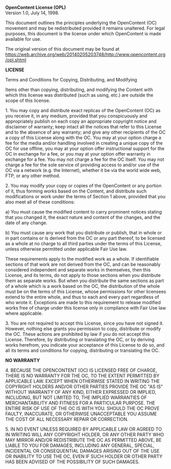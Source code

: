 **OpenContent License (OPL)**  
Version 1.0, July 14, 1998.  
  
This document outlines the principles underlying the OpenContent (OC) movement
and may be redistributed provided it remains unaltered. For legal purposes,
this document is the license under which OpenContent is made available for
use.  
  
The original version of this document may be found at
https://web.archive.org/web/20140205203748/http://www.opencontent.org/opl.shtml  
  
**LICENSE**  
  
Terms and Conditions for Copying, Distributing, and Modifying  
  
Items other than copying, distributing, and modifying the Content with which
this license was distributed (such as using, etc.) are outside the scope of
this license.  
  
1\. You may copy and distribute exact replicas of the OpenContent (OC) as you
receive it, in any medium, provided that you conspicuously and appropriately
publish on each copy an appropriate copyright notice and disclaimer of
warranty; keep intact all the notices that refer to this License and to the
absence of any warranty; and give any other recipients of the OC a copy of
this License along with the OC. You may at your option charge a fee for the
media and/or handling involved in creating a unique copy of the OC for use
offline, you may at your option offer instructional support for the OC in
exchange for a fee, or you may at your option offer warranty in exchange for a
fee. You may not charge a fee for the OC itself. You may not charge a fee for
the sole service of providing access to and/or use of the OC via a network
(e.g. the Internet), whether it be via the world wide web, FTP, or any other
method.  
  
2\. You may modify your copy or copies of the OpenContent or any portion of
it, thus forming works based on the Content, and distribute such modifications
or work under the terms of Section 1 above, provided that you also meet all of
these conditions:  
  
a) You must cause the modified content to carry prominent notices stating that
you changed it, the exact nature and content of the changes, and the date of
any change.  
  
b) You must cause any work that you distribute or publish, that in whole or in
part contains or is derived from the OC or any part thereof, to be licensed as
a whole at no charge to all third parties under the terms of this License,
unless otherwise permitted under applicable Fair Use law.  
  
These requirements apply to the modified work as a whole. If identifiable
sections of that work are not derived from the OC, and can be reasonably
considered independent and separate works in themselves, then this License,
and its terms, do not apply to those sections when you distribute them as
separate works. But when you distribute the same sections as part of a whole
which is a work based on the OC, the distribution of the whole must be on the
terms of this License, whose permissions for other licensees extend to the
entire whole, and thus to each and every part regardless of who wrote it.
Exceptions are made to this requirement to release modified works free of
charge under this license only in compliance with Fair Use law where
applicable.  
  
3\. You are not required to accept this License, since you have not signed it.
However, nothing else grants you permission to copy, distribute or modify the
OC. These actions are prohibited by law if you do not accept this License.
Therefore, by distributing or translating the OC, or by deriving works
herefrom, you indicate your acceptance of this License to do so, and all its
terms and conditions for copying, distributing or translating the OC.  
  
**NO WARRANTY**  
  
4\. BECAUSE THE OPENCONTENT (OC) IS LICENSED FREE OF CHARGE, THERE IS NO
WARRANTY FOR THE OC, TO THE EXTENT PERMITTED BY APPLICABLE LAW. EXCEPT WHEN
OTHERWISE STATED IN WRITING THE COPYRIGHT HOLDERS AND/OR OTHER PARTIES PROVIDE
THE OC "AS IS" WITHOUT WARRANTY OF ANY KIND, EITHER EXPRESSED OR IMPLIED,
INCLUDING, BUT NOT LIMITED TO, THE IMPLIED WARRANTIES OF MERCHANTABILITY AND
FITNESS FOR A PARTICULAR PURPOSE. THE ENTIRE RISK OF USE OF THE OC IS WITH
YOU. SHOULD THE OC PROVE FAULTY, INACCURATE, OR OTHERWISE UNACCEPTABLE YOU
ASSUME THE COST OF ALL NECESSARY REPAIR OR CORRECTION.  
  
5\. IN NO EVENT UNLESS REQUIRED BY APPLICABLE LAW OR AGREED TO IN WRITING WILL
ANY COPYRIGHT HOLDER, OR ANY OTHER PARTY WHO MAY MIRROR AND/OR REDISTRIBUTE
THE OC AS PERMITTED ABOVE, BE LIABLE TO YOU FOR DAMAGES, INCLUDING ANY
GENERAL, SPECIAL, INCIDENTAL OR CONSEQUENTIAL DAMAGES ARISING OUT OF THE USE
OR INABILITY TO USE THE OC, EVEN IF SUCH HOLDER OR OTHER PARTY HAS BEEN
ADVISED OF THE POSSIBILITY OF SUCH DAMAGES.  
